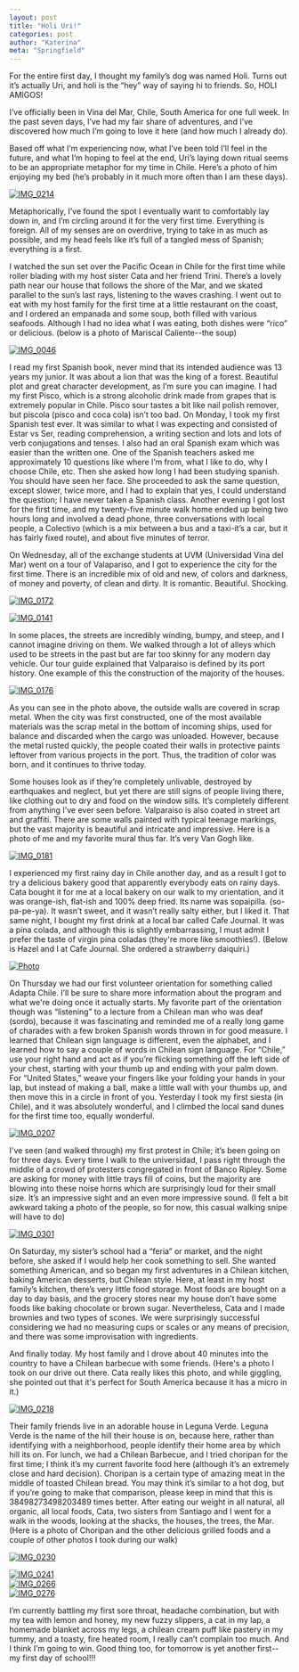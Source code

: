 ```yaml
---
layout: post
title: "Holi Uri!"
categories: post
author: "Katerina"
meta: "Springfield"
---
```


For the entire first day, I thought my family’s dog was named Holi. Turns out it’s actually Uri, and holi is the “hey” way of saying hi to friends. So, HOLI AMIGOS! 

I’ve officially been in Vina del Mar, Chile, South America for one full week. In the past seven days, I’ve had my fair share of adventures, and I’ve discovered how much I’m going to love it here (and how much I already do). 

Based off what I’m experiencing now, what I’ve been told I’ll feel in the future, and what I’m hoping to feel at the end, Uri’s laying down ritual seems to be an appropriate metaphor for my time in Chile. Here’s a photo of him enjoying my bed (he’s probably in it much more often than I am these days).

[![IMG_0214](https://ciee.typepad.com/.a/6a010536fa9ded970b0192ac7e094f970d-800wi "IMG_0214")](http://ciee.typepad.com/.a/6a010536fa9ded970b0192ac7e094f970d-pi)

Metaphorically, I’ve found the spot I eventually want to comfortably lay down in, and I’m circling around it for the very first time. Everything is foreign. All of my senses are on overdrive, trying to take in as much as possible, and my head feels like it’s full of a tangled mess of Spanish; everything is a first. 

I watched the sun set over the Pacific Ocean in Chile for the first time while roller blading with my host sister Cata and her friend Trini. There’s a lovely path near our house that follows the shore of the Mar, and we skated parallel to the sun’s last rays, listening to the waves crashing. I went out to eat with my host family for the first time at a little restaurant on the coast, and I ordered an empanada and some soup, both filled with various seafoods. Although I had no idea what I was eating, both dishes were “rico” or delicious. (below is a photo of Mariscal Caliente--the soup)

[![IMG_0046](https://ciee.typepad.com/.a/6a010536fa9ded970b019104b87b37970c-800wi "IMG_0046")](http://ciee.typepad.com/.a/6a010536fa9ded970b019104b87b37970c-pi)

I read my first Spanish book, never mind that its intended audience was 13 years my junior. It was about a lion that was the king of a forest. Beautiful plot and great character development, as I’m sure you can imagine. I had my first Pisco, which is a strong alcoholic drink made from grapes that is extremely popular in Chile. Pisco sour tastes a bit like nail polish remover, but piscola (pisco and coca cola) isn’t too bad. On Monday, I took my first Spanish test ever. It was similar to what I was expecting and consisted of Estar vs Ser, reading comprehension, a writing section and lots and lots of verb conjugations and tenses. I also had an oral Spanish exam which was easier than the written one. One of the Spanish teachers asked me approximately 10 questions like where I’m from, what I like to do, why I choose Chile, etc. Then she asked how long I had been studying spanish. You should have seen her face. She proceeded to ask the same question, except slower, twice more, and I had to explain that yes, I could understand the question; I have never taken a Spanish class. Another evening I got lost for the first time, and my twenty-five minute walk home ended up being two hours long and involved a dead phone, three conversations with local people, a Colectivo (which is a mix between a bus and a taxi-it’s a car, but it has fairly fixed route), and about five minutes of terror. 

On Wednesday, all of the exchange students at UVM (Universidad Vina del Mar) went on a tour of Valapariso, and I got to experience the city for the first time. There is an incredible mix of old and new, of colors and darkness, of money and poverty, of clean and dirty. It is romantic. Beautiful. Shocking.

[![IMG_0172](https://ciee.typepad.com/.a/6a010536fa9ded970b019104b883e2970c-800wi "IMG_0172")](http://ciee.typepad.com/.a/6a010536fa9ded970b019104b883e2970c-pi)

[![IMG_0141](https://ciee.typepad.com/.a/6a010536fa9ded970b01901ec29bda970b-800wi "IMG_0141")](http://ciee.typepad.com/.a/6a010536fa9ded970b01901ec29bda970b-pi)

In some places, the streets are incredibly winding, bumpy, and steep, and I cannot imagine driving on them. We walked through a lot of alleys which used to be streets in the past but are far too skinny for any modern day vehicle. Our tour guide explained that Valparaiso is defined by its port history. One example of this the construction of the majority of the houses. 

[![IMG_0176](https://ciee.typepad.com/.a/6a010536fa9ded970b019104b88825970c-800wi "IMG_0176")](http://ciee.typepad.com/.a/6a010536fa9ded970b019104b88825970c-pi)

As you can see in the photo above, the outside walls are covered in scrap metal. When the city was first constructed, one of the most available materials was the scrap metal in the bottom of incoming ships, used for balance and discarded when the cargo was unloaded. However, because the metal rusted quickly, the people coated their walls in protective paints leftover from various projects in the port. Thus, the tradition of color was born, and it continues to thrive today. 

Some houses look as if they’re completely unlivable, destroyed by earthquakes and neglect, but yet there are still signs of people living there, like clothing out to dry and food on the window sills. It’s completely different from anything I’ve ever seen before. Valparaiso is also coated in street art and graffiti. There are some walls painted with typical teenage markings, but the vast majority is beautiful and intricate and impressive. Here is a photo of me and my favorite mural thus far. It’s very Van Gogh like. 

[![IMG_0181](https://ciee.typepad.com/.a/6a010536fa9ded970b0192ac81f199970d-800wi "IMG_0181")](http://ciee.typepad.com/.a/6a010536fa9ded970b0192ac81f199970d-pi)

I experienced my first rainy day in Chile another day, and as a result I got to try a delicious bakery good that apparently everybody eats on rainy days. Cata bought it for me at a local bakery on our walk to my orientation, and it was orange-ish, flat-ish and 100% deep fried. Its name was sopaipilla. (so-pa-pe-ya). It wasn’t sweet, and it wasn’t really salty either, but I liked it. That same night, I bought my first drink at a local bar called Cafe Journal. It was a pina colada, and although this is slightly embarrassing, I must admit I prefer the taste of virgin pina coladas (they're more like smoothies!). (Below is Hazel and I at Cafe Journal. She ordered a strawberry daiquiri.)

[![Photo](https://ciee.typepad.com/.a/6a010536fa9ded970b01901ec2a3e0970b-800wi "Photo")](http://ciee.typepad.com/.a/6a010536fa9ded970b01901ec2a3e0970b-pi)  

On Thursday we had our first volunteer orientation for something called Adapta Chile. I’ll be sure to share more information about the program and what we're doing once it actually starts. My favorite part of the orientation though was “listening” to a lecture from a Chilean man who was deaf (sordo), because it was fascinating and reminded me of a really long game of charades with a few broken Spanish words thrown in for good measure. I learned that Chilean sign language is different, even the alphabet, and I learned how to say a couple of words in Chilean sign language. For “Chile,” use your right hand and act as if you’re flicking something off the left side of your chest, starting with your thumb up and ending with your palm down. For “United States,” weave your fingers like your folding your hands in your lap, but instead of making a ball, make a little wall with your thumbs up, and then move this in a circle in front of you. Yesterday I took my first siesta (in Chile), and it was absolutely wonderful, and I climbed the local sand dunes for the first time too, equally wonderful. 

[![IMG_0207](https://ciee.typepad.com/.a/6a010536fa9ded970b0192ac81f3dd970d-800wi "IMG_0207")](http://ciee.typepad.com/.a/6a010536fa9ded970b0192ac81f3dd970d-pi)  

I've seen (and walked through) my first protest in Chile; it’s been going on for three days. Every time I walk to the universidad, I pass right through the middle of a crowd of protesters congregated in front of Banco Ripley. Some are asking for money with little trays fill of coins, but the majority are blowing into these noise horns which are surprisingly loud for their small size. It’s an impressive sight and an even more impressive sound. (I felt a bit awkward taking a photo of the people, so for now, this casual walking snipe will have to do)

[![IMG_0301](https://ciee.typepad.com/.a/6a010536fa9ded970b0192ac81f4ec970d-800wi "IMG_0301")](http://ciee.typepad.com/.a/6a010536fa9ded970b0192ac81f4ec970d-pi)

On Saturday, my sister’s school had a “feria” or market, and the night before, she asked if I would help her cook something to sell. She wanted something American, and so began my first adventures in a Chilean kitchen, baking American desserts, but Chilean style. Here, at least in my host family’s kitchen, there’s very little food storage. Most foods are bought on a day to day basis, and the grocery stores near my house don’t have some foods like baking chocolate or brown sugar. Nevertheless, Cata and I made brownies and two types of scones. We were surprisingly successful considering we had no measuring cups or scales or any means of precision, and there was some improvisation with ingredients. 

And finally today. My host family and I drove about 40 minutes into the country to have a Chilean barbecue with some friends. (Here's a photo I took on our drive out there. Cata really likes this photo, and while giggling, she pointed out that it's perfect for South America because it has a micro in it.)

[![IMG_0218](https://ciee.typepad.com/.a/6a010536fa9ded970b01901ec2a849970b-800wi "IMG_0218")](http://ciee.typepad.com/.a/6a010536fa9ded970b01901ec2a849970b-pi)

Their family friends live in an adorable house in Leguna Verde. Leguna Verde is the name of the hill their house is on, because here, rather than identifying with a neighborhood, people identify their home area by which hill its on. For lunch, we had a Chilean Barbecue, and I tried choripan for the first time; I think it’s my current favorite food here (although it’s an extremely close and hard decision). Choripan is a certain type of amazing meat in the middle of toasted Chilean bread. You may think it’s similar to a hot dog, but if you’re going to make that comparison, please keep in mind that this is 38498273498203489 times better. After eating our weight in all natural, all organic, all local foods, Cata, two sisters from Santiago and I went for a walk in the woods, looking at the shacks, the houses, the trees, the Mar. (Here is a photo of Choripan and the other delicious grilled foods and a couple of other photos I took during our walk) 

[![IMG_0230](https://ciee.typepad.com/.a/6a010536fa9ded970b019104b89e8b970c-800wi "IMG_0230")](http://ciee.typepad.com/.a/6a010536fa9ded970b019104b89e8b970c-pi)

[![IMG_0241](https://ciee.typepad.com/.a/6a010536fa9ded970b019104b89f7b970c-800wi "IMG_0241")](http://ciee.typepad.com/.a/6a010536fa9ded970b019104b89f7b970c-pi)  
[![IMG_0266](https://ciee.typepad.com/.a/6a010536fa9ded970b019104b8a085970c-800wi "IMG_0266")](http://ciee.typepad.com/.a/6a010536fa9ded970b019104b8a085970c-pi)  
[![IMG_0276](https://ciee.typepad.com/.a/6a010536fa9ded970b0192ac820959970d-800wi "IMG_0276")](http://ciee.typepad.com/.a/6a010536fa9ded970b0192ac820959970d-pi)

I’m currently battling my first sore throat, headache combination, but with my tea with lemon and honey, my new fuzzy slippers, a cat in my lap, a homemade blanket across my legs, a chilean cream puff like pastery in my tummy, and a toasty, fire heated room, I really can’t complain too much. And I think I’m going to win. Good thing too, for tomorrow is yet another first--my first day of school!!!

